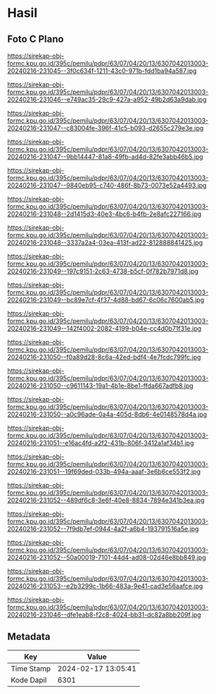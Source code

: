# Hasil

## Foto C Plano

https://sirekap-obj-formc.kpu.go.id/395c/pemilu/pdpr/63/07/04/20/13/6307042013003-20240216-231045--3f0c634f-1211-43c0-971b-fdd1ba94a587.jpg

https://sirekap-obj-formc.kpu.go.id/395c/pemilu/pdpr/63/07/04/20/13/6307042013003-20240216-231046--e749ac35-29c9-427a-a952-49b2d63a9dab.jpg

https://sirekap-obj-formc.kpu.go.id/395c/pemilu/pdpr/63/07/04/20/13/6307042013003-20240216-231047--c83004fe-396f-41c5-b093-d2655c279e3e.jpg

https://sirekap-obj-formc.kpu.go.id/395c/pemilu/pdpr/63/07/04/20/13/6307042013003-20240216-231047--9bb14447-81a8-49fb-ad4d-82fe3abb46b5.jpg

https://sirekap-obj-formc.kpu.go.id/395c/pemilu/pdpr/63/07/04/20/13/6307042013003-20240216-231047--9840eb95-c740-486f-8b73-0073e52a4493.jpg

https://sirekap-obj-formc.kpu.go.id/395c/pemilu/pdpr/63/07/04/20/13/6307042013003-20240216-231048--2d1415d3-40e3-4bc6-b4fb-2e8afc227166.jpg

https://sirekap-obj-formc.kpu.go.id/395c/pemilu/pdpr/63/07/04/20/13/6307042013003-20240216-231048--3337a2a4-03ea-413f-ad22-812888841425.jpg

https://sirekap-obj-formc.kpu.go.id/395c/pemilu/pdpr/63/07/04/20/13/6307042013003-20240216-231049--197c9151-2c63-4738-b5cf-0f782b7971d8.jpg

https://sirekap-obj-formc.kpu.go.id/395c/pemilu/pdpr/63/07/04/20/13/6307042013003-20240216-231049--bc89e7cf-4f37-4d88-bd67-6c06c7600ab5.jpg

https://sirekap-obj-formc.kpu.go.id/395c/pemilu/pdpr/63/07/04/20/13/6307042013003-20240216-231049--142f4002-2082-4199-b04e-cc4d0b71f31e.jpg

https://sirekap-obj-formc.kpu.go.id/395c/pemilu/pdpr/63/07/04/20/13/6307042013003-20240216-231050--f0a89d28-8c6a-42ed-bdf4-4e7fcdc799fc.jpg

https://sirekap-obj-formc.kpu.go.id/395c/pemilu/pdpr/63/07/04/20/13/6307042013003-20240216-231050--c9611143-19a1-4b1e-8be1-ffda667adfb8.jpg

https://sirekap-obj-formc.kpu.go.id/395c/pemilu/pdpr/63/07/04/20/13/6307042013003-20240216-231050--a0c96ade-0a4a-405d-8db6-4e0148578d4a.jpg

https://sirekap-obj-formc.kpu.go.id/395c/pemilu/pdpr/63/07/04/20/13/6307042013003-20240216-231051--e16ac4fd-a2f2-431b-806f-3412a1af34b1.jpg

https://sirekap-obj-formc.kpu.go.id/395c/pemilu/pdpr/63/07/04/20/13/6307042013003-20240216-231051--19f69ded-033b-494a-aaaf-3e6b6ce553f2.jpg

https://sirekap-obj-formc.kpu.go.id/395c/pemilu/pdpr/63/07/04/20/13/6307042013003-20240216-231052--489df6c8-3e6f-40e8-8834-7894e341b3ea.jpg

https://sirekap-obj-formc.kpu.go.id/395c/pemilu/pdpr/63/07/04/20/13/6307042013003-20240216-231052--7f9db7ef-0944-4a2f-a6b4-193791516a5e.jpg

https://sirekap-obj-formc.kpu.go.id/395c/pemilu/pdpr/63/07/04/20/13/6307042013003-20240216-231052--50a00019-7101-44d4-ad08-02d46e8bb849.jpg

https://sirekap-obj-formc.kpu.go.id/395c/pemilu/pdpr/63/07/04/20/13/6307042013003-20240216-231053--e2b3299c-1b66-483a-9e41-cad3e56aafce.jpg

https://sirekap-obj-formc.kpu.go.id/395c/pemilu/pdpr/63/07/04/20/13/6307042013003-20240216-231046--dfe1eab8-f2c8-4024-bb31-dc82a8bb209f.jpg


## Metadata

| Key        | Value               |
| ---------- | ------------------- |
| Time Stamp | 2024-02-17 13:05:41 |
| Kode Dapil | 6301                |



